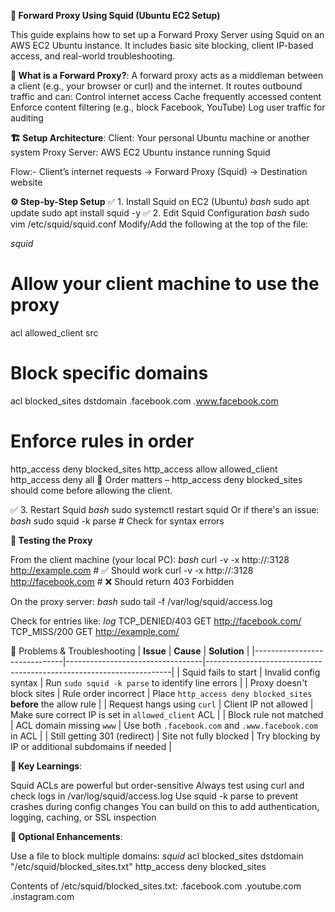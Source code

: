**🚀 Forward Proxy Using Squid (Ubuntu EC2 Setup)**

This guide explains how to set up a Forward Proxy Server using Squid on an AWS EC2 Ubuntu instance. It includes basic site blocking, client IP-based access, and real-world troubleshooting.

**🧠 What is a Forward Proxy?**:
A forward proxy acts as a middleman between a client (e.g., your browser or curl) and the internet. It routes outbound traffic and can:
  Control internet access
  Cache frequently accessed content
  Enforce content filtering (e.g., block Facebook, YouTube)
  Log user traffic for auditing

**🏗️ Setup Architecture**:
Client: Your personal Ubuntu machine or another system
Proxy Server: AWS EC2 Ubuntu instance running Squid

Flow:-
Client’s internet requests → Forward Proxy (Squid) → Destination website

**⚙️ Step-by-Step Setup**
✅ 1. Install Squid on EC2 (Ubuntu)
_bash_
sudo apt update
sudo apt install squid -y
✅ 2. Edit Squid Configuration
_bash_
sudo vim /etc/squid/squid.conf
Modify/Add the following at the top of the file:

_squid_
# Allow your client machine to use the proxy
acl allowed_client src <your-local-machine-public-IP>

# Block specific domains
acl blocked_sites dstdomain .facebook.com .www.facebook.com

# Enforce rules in order
http_access deny blocked_sites
http_access allow allowed_client
http_access deny all
🔁 Order matters – http_access deny blocked_sites should come before allowing the client.

✅ 3. Restart Squid
_bash_
sudo systemctl restart squid
Or if there's an issue:
_bash_
sudo squid -k parse  # Check for syntax errors

**🧪 Testing the Proxy**

From the client machine (your local PC):
_bash_
curl -v -x http://<EC2-IP>:3128 http://example.com     # ✅ Should work
curl -v -x http://<EC2-IP>:3128 http://facebook.com    # ❌ Should return 403 Forbidden

On the proxy server:
_bash_
sudo tail -f /var/log/squid/access.log

Check for entries like:
_log_
TCP_DENIED/403 GET http://facebook.com/
TCP_MISS/200 GET http://example.com/

🧰 Problems & Troubleshooting
| **Issue**                     | **Cause**                        | **Solution**                                                        |
|------------------------------|----------------------------------|---------------------------------------------------------------------|
| Squid fails to start         | Invalid config syntax            | Run `sudo squid -k parse` to identify line errors                   |
| Proxy doesn't block sites    | Rule order incorrect             | Place `http_access deny blocked_sites` **before** the allow rule    |
| Request hangs using `curl`   | Client IP not allowed            | Make sure correct IP is set in `allowed_client` ACL                 |
| Block rule not matched       | ACL domain missing `www`         | Use both `.facebook.com` and `.www.facebook.com` in ACL             |
| Still getting 301 (redirect) | Site not fully blocked           | Try blocking by IP or additional subdomains if needed               |


**📌 Key Learnings**:

  Squid ACLs are powerful but order-sensitive
  Always test using curl and check logs in /var/log/squid/access.log
  Use squid -k parse to prevent crashes during config changes
  You can build on this to add authentication, logging, caching, or SSL inspection

**🧱 Optional Enhancements**:

Use a file to block multiple domains:
_squid_
acl blocked_sites dstdomain "/etc/squid/blocked_sites.txt"
http_access deny blocked_sites

Contents of /etc/squid/blocked_sites.txt:
.facebook.com
.youtube.com
.instagram.com
